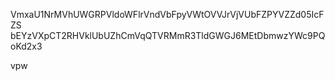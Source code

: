 VmxaU1NrMVhUWGRPVldoWFlrVndVbFpyVWtOVVJrVjVUbFZPYVZZd05IcFZS
bEYzVXpCT2RHVklUbUZhCmVqQTVRMmR3TldGWGJ6MEtDbmwzYWc9PQoKd2x3

vpw